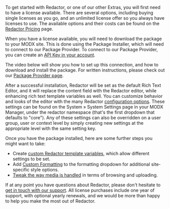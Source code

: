 To get started with Redactor, or one of our other Extras, you will first need to have a license available. There are several options, including buying single licenses as you go, and an unlimited license offer so you always have licenses to use. The available options and their costs can be found on the [Redactor Pricing](https://www.modmore.com/redactor/pricing/) page.

When you have a license available, you will need to download the package to your MODX site. This is done using the Package Installer, which will need to connect to our Package Provider. To connect to our Package Provider, you can create an [API Key in your account](https://www.modmore.com/account/api-keys/).

The video below will show you how to set up this connection, and how to download and install the package. For written instructions, please check out our [Package Provider page](https://www.modmore.com/about/package-provider/).

  

After a successful installation, Redactor will be set as the default Rich Text Editor, and it will replace the content field with the Redactor editor, while enhancing rich text template variables as well. You can customize behavior and looks of the editor with the many Redactor [configuration options](Configure_Redactor). These settings can be found on the System » System Settings page in your MODX Manager, under the redactor namespace (that's the first dropdown that defaults to "core"). Any of these settings can also be overridden on a user group, user or context level by simply creating new settings at the appropriate level with the same setting key.

Once you have the package installed, here are some further steps you might want to take:

- Create [custom Redactor template variables](Custom_Redactor_TV), which allow different settings to be set.
- Add [Custom Formatting](Custom_Formatting) to the formatting dropdown for additional site-specific style options.
- [Tweak the way media is handled](Managing_Media) in terms of browsing and uploading.

If at any point you have questions about Redactor, please don't hesitate to [get in touch with our support](http://support.modmore.com). All license purchases include one year of support, with optional yearly renewals, and we would be more than happy to help you make the most out of Redactor.